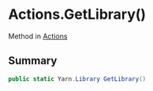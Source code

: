 # Actions.GetLibrary()

Method in [Actions](/docs/api/csharp/yarn.unity.actions.md)

## Summary



```csharp
public static Yarn.Library GetLibrary()
```

